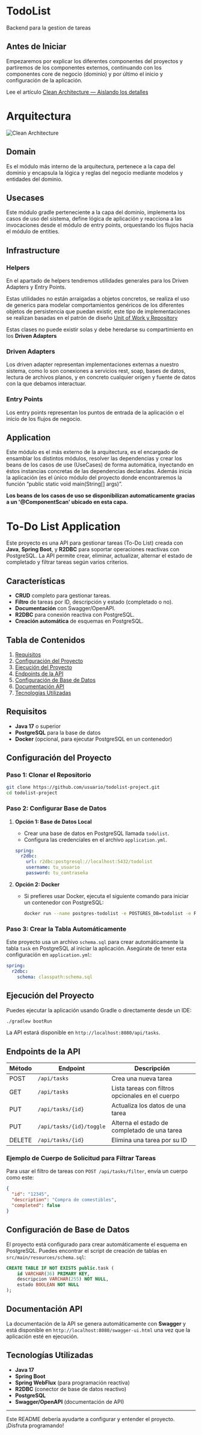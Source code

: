 # TodoList
Backend para la gestion de tareas 

## Antes de Iniciar

Empezaremos por explicar los diferentes componentes del proyectos y partiremos de los componentes externos, continuando
con los componentes core de negocio (dominio) y por último el inicio y configuración de la aplicación.

Lee el
artículo [Clean Architecture — Aislando los detalles](https://medium.com/bancolombia-tech/clean-architecture-aislando-los-detalles-4f9530f35d7a)

# Arquitectura

![Clean Architecture](https://miro.medium.com/max/1400/1*ZdlHz8B0-qu9Y-QO3AXR_w.png)

## Domain

Es el módulo más interno de la arquitectura, pertenece a la capa del dominio y encapsula la lógica y reglas del negocio
mediante modelos y entidades del dominio.

## Usecases

Este módulo gradle perteneciente a la capa del dominio, implementa los casos de uso del sistema, define lógica de
aplicación y reacciona a las invocaciones desde el módulo de entry points, orquestando los flujos hacia el módulo de
entities.

## Infrastructure

### Helpers

En el apartado de helpers tendremos utilidades generales para los Driven Adapters y Entry Points.

Estas utilidades no están arraigadas a objetos concretos, se realiza el uso de generics para modelar comportamientos
genéricos de los diferentes objetos de persistencia que puedan existir, este tipo de implementaciones se realizan
basadas en el patrón de
diseño [Unit of Work y Repository](https://medium.com/@krzychukosobudzki/repository-design-pattern-bc490b256006)

Estas clases no puede existir solas y debe heredarse su compartimiento en los **Driven Adapters**

### Driven Adapters

Los driven adapter representan implementaciones externas a nuestro sistema, como lo son conexiones a servicios rest,
soap, bases de datos, lectura de archivos planos, y en concreto cualquier origen y fuente de datos con la que debamos
interactuar.

### Entry Points

Los entry points representan los puntos de entrada de la aplicación o el inicio de los flujos de negocio.

## Application

Este módulo es el más externo de la arquitectura, es el encargado de ensamblar los distintos módulos, resolver las
dependencias y crear los beans de los casos de use (UseCases) de forma automática, inyectando en éstos instancias
concretas de las dependencias declaradas. Además inicia la aplicación (es el único módulo del proyecto donde
encontraremos la función “public static void main(String[] args)”.

**Los beans de los casos de uso se disponibilizan automaticamente gracias a un '@ComponentScan' ubicado en esta capa.**


# To-Do List Application

Este proyecto es una API para gestionar tareas (To-Do List) creada con **Java**, **Spring Boot**, y **R2DBC** para soportar operaciones reactivas con PostgreSQL. La API permite crear, eliminar, actualizar, alternar el estado de completado y filtrar tareas según varios criterios.

## Características

- **CRUD** completo para gestionar tareas.
- **Filtro** de tareas por ID, descripción y estado (completado o no).
- **Documentación** con Swagger/OpenAPI.
- **R2DBC** para conexión reactiva con PostgreSQL.
- **Creación automática** de esquemas en PostgreSQL.

## Tabla de Contenidos

1. [Requisitos](#requisitos)
2. [Configuración del Proyecto](#configuración-del-proyecto)
3. [Ejecución del Proyecto](#ejecución-del-proyecto)
4. [Endpoints de la API](#endpoints-de-la-api)
5. [Configuración de Base de Datos](#configuración-de-base-de-datos)
6. [Documentación API](#documentación-api)
7. [Tecnologías Utilizadas](#tecnologías-utilizadas)

## Requisitos

- **Java 17** o superior
- **PostgreSQL** para la base de datos
- **Docker** (opcional, para ejecutar PostgreSQL en un contenedor)

## Configuración del Proyecto

### Paso 1: Clonar el Repositorio

```bash
git clone https://github.com/usuario/todolist-project.git
cd todolist-project
```

### Paso 2: Configurar Base de Datos

1. **Opción 1: Base de Datos Local**
   - Crear una base de datos en PostgreSQL llamada `todolist`.
   - Configura las credenciales en el archivo `application.yml`.

   ```yaml
   spring:
     r2dbc:
       url: r2dbc:postgresql://localhost:5432/todolist
       username: tu_usuario
       password: tu_contraseña
   ```

2. **Opción 2: Docker**
   - Si prefieres usar Docker, ejecuta el siguiente comando para iniciar un contenedor con PostgreSQL:

     ```bash
     docker run --name postgres-todolist -e POSTGRES_DB=todolist -e POSTGRES_USER=tu_usuario -e POSTGRES_PASSWORD=tu_contraseña -p 5432:5432 -d postgres
     ```

### Paso 3: Crear la Tabla Automáticamente

Este proyecto usa un archivo `schema.sql` para crear automáticamente la tabla `task` en PostgreSQL al iniciar la aplicación. Asegúrate de tener esta configuración en `application.yml`:

```yaml
spring:
  r2dbc:
    schema: classpath:schema.sql
```

## Ejecución del Proyecto

Puedes ejecutar la aplicación usando Gradle o directamente desde un IDE:

```bash
./gradlew bootRun
```

La API estará disponible en `http://localhost:8080/api/tasks`.

## Endpoints de la API

| Método | Endpoint               | Descripción                                          |
|--------|-------------------------|------------------------------------------------------|
| POST   | `/api/tasks`            | Crea una nueva tarea                                 |
| GET    | `/api/tasks`            | Lista tareas con filtros opcionales en el cuerpo     |
| PUT    | `/api/tasks/{id}`       | Actualiza los datos de una tarea                     |
| PUT    | `/api/tasks/{id}/toggle`| Alterna el estado de completado de una tarea         |
| DELETE | `/api/tasks/{id}`       | Elimina una tarea por su ID                          |

### Ejemplo de Cuerpo de Solicitud para Filtrar Tareas

Para usar el filtro de tareas con `POST /api/tasks/filter`, envía un cuerpo como este:

```json
{
  "id": "12345",
  "description": "Compra de comestibles",
  "completed": false
}
```

## Configuración de Base de Datos

El proyecto está configurado para crear automáticamente el esquema en PostgreSQL. Puedes encontrar el script de creación de tablas en `src/main/resources/schema.sql`:

```sql
CREATE TABLE IF NOT EXISTS public.task (
    id VARCHAR(36) PRIMARY KEY,
    descripcion VARCHAR(255) NOT NULL,
    estado BOOLEAN NOT NULL
);
```

## Documentación API

La documentación de la API se genera automáticamente con **Swagger** y está disponible en `http://localhost:8080/swagger-ui.html` una vez que la aplicación esté en ejecución.

## Tecnologías Utilizadas

- **Java 17**
- **Spring Boot**
- **Spring WebFlux** (para programación reactiva)
- **R2DBC** (conector de base de datos reactivo)
- **PostgreSQL**
- **Swagger/OpenAPI** (documentación de API)

---

Este README debería ayudarte a configurar y entender el proyecto. ¡Disfruta programando!